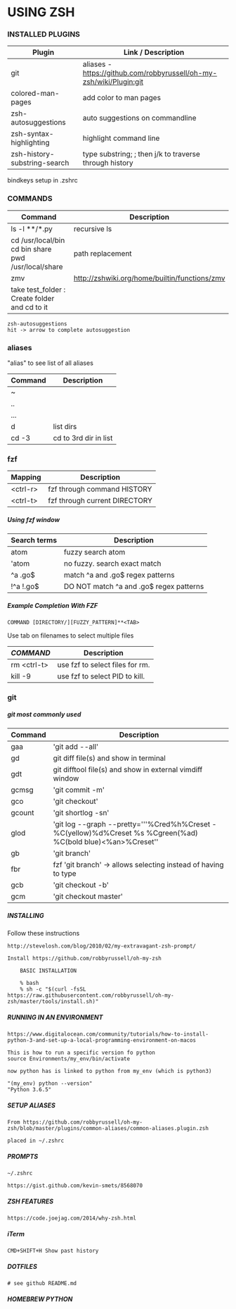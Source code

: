 # USING ZSH

### INSTALLED PLUGINS

| Plugin                       | Link / Description                                                  |
| - | - |
| git                          | aliases - https://github.com/robbyrussell/oh-my-zsh/wiki/Plugin:git |
| colored-man-pages            | add color to man pages                                              |
| zsh-autosuggestions          | auto suggestions on commandline                                     |
| zsh-syntax-highlighting      | highlight command line                                              |
| zsh-history-substring-search | type substring; <esc>; then j/k to traverse through history         |
     
bindkeys setup in .zshrc

### COMMANDS 

| Command                                                         | Description                                   |
| -                                                               | -                                             |
| ls -l \*\*/*.py                                                 | recursive ls                                  |
| cd /usr/local/bin<br> cd bin share<br> pwd<br> /usr/local/share | path replacement                              |
| zmv                                                             | http://zshwiki.org/home/builtin/functions/zmv |
| take test_folder : Create folder and cd to it                   |                                               |
    

    zsh-autosuggestions
    hit -> arrow to complete autosuggestion
    

### aliases 

"alias" to see list of all aliases

| Command | Description           |
| -       | -                     |
| ~       |                       |
| ..      |                       |
| ...     |                       |
| d       | list dirs             |
| cd -3   | cd to 3rd dir in list |

### fzf

| Mapping        | Description                                                                   |
| -              | -                                                                             |
| <ctrl-r&gt;    | fzf through command HISTORY                                                   |
| <ctrl-t&gt;    | fzf through current DIRECTORY                                                 |

##### Using fzf window
| Search terms | Description                              |
| -            | -                                        |
| atom         | fuzzy search atom                        |
| 'atom        | no fuzzy. search exact match             |
| ^a  .go$     | match ^a and .go$  regex patterns        |
| !^a  !.go$   | DO NOT match ^a and .go$ regex patterns |

##### Example Completion With FZF
`COMMAND [DIRECTORY/][FUZZY_PATTERN]**<TAB>` <br> 

 Use tab on filenames to select multiple files
 
| *COMMAND*      | Description                     |
| -              | -                               |
| rm <ctrl-t&gt; | use fzf to select files for rm. |
| kill -9 <tab>  | use fzf to select PID to kill.  |


### git
    
##### git most commonly used
| Command | Description                                                                                                    |
| -       | -                                                                                                              |
| gaa     | 'git add --all'                                                                                                |
| gd      | git diff file(s) and show in terminal                                                                          |
| gdt     | git difftool file(s) and show in external vimdiff window                                                       |
| gcmsg   | 'git commit -m'                                                                                                |
| gco     | 'git checkout'                                                                                                 |
| gcount  | 'git shortlog -sn'                                                                                             |
| glod    | 'git log --graph --pretty='\''%Cred%h%Creset -%C(yellow)%d%Creset %s %Cgreen(%ad) %C(bold blue)<%an>%Creset'\' |
| gb      | 'git branch'                                                                                                   |
| fbr     | fzf 'git branch' -> allows selecting instead of having to type                                                 |
| gcb     | 'git checkout -b'                                                                                              |
| gcm     | 'git checkout master'                                                                                          |
  

##### INSTALLING

Follow these instructions

    http://stevelosh.com/blog/2010/02/my-extravagant-zsh-prompt/

	Install https://github.com/robbyrussell/oh-my-zsh

	    BASIC INSTALLATION
	    
	    % bash
	    % sh -c "$(curl -fsSL https://raw.githubusercontent.com/robbyrussell/oh-my-zsh/master/tools/install.sh)"

##### RUNNING IN AN ENVIRONMENT

    https://www.digitalocean.com/community/tutorials/how-to-install-python-3-and-set-up-a-local-programming-environment-on-macos

    This is how to run a specific version fo python
    source Environments/my_env/bin/activate

    now python has is linked to python from my_env (which is python3)
    
    "(my_env) python --version"
    "Python 3.6.5"

##### SETUP ALIASES

    From https://github.com/robbyrussell/oh-my-zsh/blob/master/plugins/common-aliases/common-aliases.plugin.zsh
	
    placed in ~/.zshrc

##### PROMPTS 
    
    ~/.zshrc

    https://gist.github.com/kevin-smets/8568070

##### ZSH FEATURES

    https://code.joejag.com/2014/why-zsh.html

##### iTerm 

    CMD+SHIFT+H Show past history

##### DOTFILES 

    # see github README.md

##### HOMEBREW PYTHON

